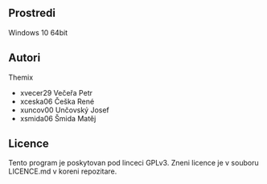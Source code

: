 Prostredi
---------

Windows 10 64bit

Autori
------

Themix

- xvecer29 Večeřa Petr
- xceska06 Češka René
- xuncov00 Unčovský Josef
- xsmida06 Šmida Matěj

Licence
-------

Tento program je poskytovan pod linceci GPLv3. Zneni licence je v souboru LICENCE.md v koreni repozitare.
